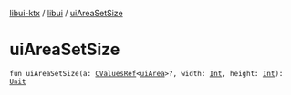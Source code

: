 [libui-ktx](../index.md) / [libui](index.md) / [uiAreaSetSize](./ui-area-set-size.md)

# uiAreaSetSize

`fun uiAreaSetSize(a: `[`CValuesRef`](../kotlinx.cinterop/-c-values-ref/index.md)`<`[`uiArea`](ui-area.md)`>?, width: `[`Int`](https://kotlinlang.org/api/latest/jvm/stdlib/kotlin/-int/index.html)`, height: `[`Int`](https://kotlinlang.org/api/latest/jvm/stdlib/kotlin/-int/index.html)`): `[`Unit`](https://kotlinlang.org/api/latest/jvm/stdlib/kotlin/-unit/index.html)